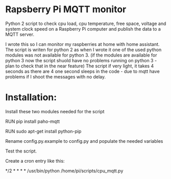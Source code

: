 # Rapsberry Pi MQTT monitor
Python 2 script to check cpu load, cpu temperature, free space, voltage and system clock speed
on a Raspberry Pi computer and publish the data to a MQTT server.

I wrote this so I can monitor my raspberries at home with home assistant. The script is writen for python 2
as when I wrote it one of the used python modules was not available for python 3. (if the modules are available for python 3 now the script shuold have no problems running on python 3 - plan to check that in the near feature)
The script if very light, it takes 4 seconds as there are 4 one second sleeps in the code - due to mqtt have problems if I shoot the messages with no delay.

# Installation:

Install these two modules needed for the script

RUN pip install paho-mqtt

RUN sudo apt-get install python-pip

Rename config.py.example to config.py and populate the needed variables

Test the script.

Create a cron entry like this:

*/2 * * * * /usr/bin/python /home/pi/scripts/cpu_mqtt.py
